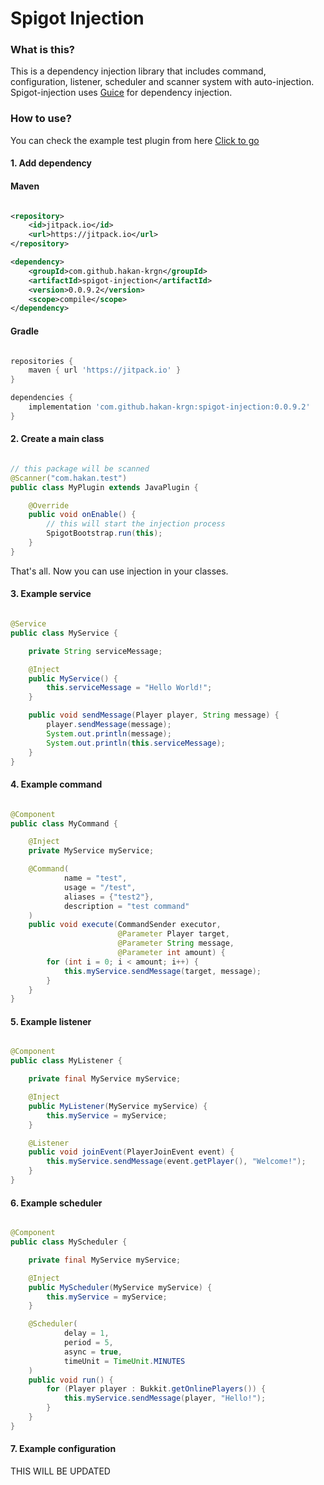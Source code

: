 # Spigot Injection

### What is this?

This is a dependency injection library that includes command, configuration,
listener, scheduler and scanner system with auto-injection.
Spigot-injection uses [Guice](https://github.com/google/guice)
for dependency injection.

### How to use?

You can check the example test plugin from here
[Click to go](https://github.com/hakan-krgn/spigot-injection/tree/master/src/test/java/com/hakan/test)

#### 1. Add dependency

#### Maven

```xml

<repository>
    <id>jitpack.io</id>
    <url>https://jitpack.io</url>
</repository>

<dependency>
    <groupId>com.github.hakan-krgn</groupId>
    <artifactId>spigot-injection</artifactId>
    <version>0.0.9.2</version>
    <scope>compile</scope>
</dependency>
```

#### Gradle

```groovy

repositories {
    maven { url 'https://jitpack.io' }
}

dependencies {
    implementation 'com.github.hakan-krgn:spigot-injection:0.0.9.2'
}
```

#### 2. Create a main class

```java

// this package will be scanned
@Scanner("com.hakan.test")
public class MyPlugin extends JavaPlugin {

    @Override
    public void onEnable() {
        // this will start the injection process
        SpigotBootstrap.run(this);
    }
}
```

That's all. Now you can use injection in your classes.

#### 3. Example service

```java

@Service
public class MyService {

    private String serviceMessage;

    @Inject
    public MyService() {
        this.serviceMessage = "Hello World!";
    }

    public void sendMessage(Player player, String message) {
        player.sendMessage(message);
        System.out.println(message);
        System.out.println(this.serviceMessage);
    }
}
```

#### 4. Example command

```java

@Component
public class MyCommand {

    @Inject
    private MyService myService;

    @Command(
            name = "test",
            usage = "/test",
            aliases = {"test2"},
            description = "test command"
    )
    public void execute(CommandSender executor,
                        @Parameter Player target,
                        @Parameter String message,
                        @Parameter int amount) {
        for (int i = 0; i < amount; i++) {
            this.myService.sendMessage(target, message);
        }
    }
}
```

#### 5. Example listener

```java

@Component
public class MyListener {

    private final MyService myService;

    @Inject
    public MyListener(MyService myService) {
        this.myService = myService;
    }

    @Listener
    public void joinEvent(PlayerJoinEvent event) {
        this.myService.sendMessage(event.getPlayer(), "Welcome!");
    }
}
```

#### 6. Example scheduler

```java

@Component
public class MyScheduler {

    private final MyService myService;

    @Inject
    public MyScheduler(MyService myService) {
        this.myService = myService;
    }

    @Scheduler(
            delay = 1,
            period = 5,
            async = true,
            timeUnit = TimeUnit.MINUTES
    )
    public void run() {
        for (Player player : Bukkit.getOnlinePlayers()) {
            this.myService.sendMessage(player, "Hello!");
        }
    }
}
```

#### 7. Example configuration

THIS WILL BE UPDATED
